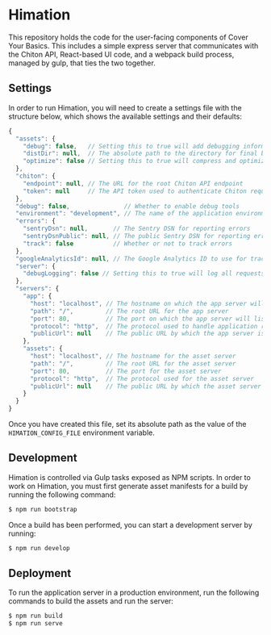 # Himation

This repository holds the code for the user-facing components of Cover Your
Basics.  This includes a simple express server that communicates with the Chiton
API, React-based UI code, and a webpack build process, managed by gulp, that
ties the two together.

## Settings

In order to run Himation, you will need to create a settings file with the
structure below, which shows the available settings and their defaults:

```javascript
{
  "assets": {
    "debug": false,   // Setting this to true will add debugging information to asset builds
    "distDir": null,  // The absolute path to the directory for final build assets
    "optimize": false // Setting this to true will compress and optimize all assets during build
  },
  "chiton": {
    "endpoint": null, // The URL for the root Chiton API endpoint
    "token": null     // The API token used to authenticate Chiton requests
  },
  "debug": false,               // Whether to enable debug tools
  "environment": "development", // The name of the application environment
  "errors": {
    "sentryDsn": null,       // The Sentry DSN for reporting errors
    "sentryDsnPublic": null, // The public Sentry DSN for reporting errors
    "track": false           // Whether or not to track errors
  },
  "googleAnalyticsId": null, // The Google Analytics ID to use for tracking
  "server": {
    "debugLogging": false // Setting this to true will log all requests made to the app server
  },
  "servers": {
    "app": {
      "host": "localhost", // The hostname on which the app server will listen
      "path": "/",         // The root URL for the app server
      "port": 80,          // The port on which the app server will listen
      "protocol": "http",  // The protocol used to handle application requests
      "publicUrl": null    // The public URL by which the app server is accessible
    },
    "assets": {
      "host": "localhost", // The hostname for the asset server
      "path": "/",         // The root URL for the asset server
      "port": 80,          // The port for the asset server
      "protocol": "http",  // The protocol used for the asset server
      "publicUrl": null    // The public URL by which the asset server is accessible
    }
  }
}
```

Once you have created this file, set its absolute path as the value of the
`HIMATION_CONFIG_FILE` environment variable.

## Development

Himation is controlled via Gulp tasks exposed as NPM scripts.  In order to work
on Himation, you must first generate asset manifests for a build by running the
following command:

```sh
$ npm run bootstrap
```

Once a build has been performed, you can start a development server by running:

```sh
$ npm run develop
```

## Deployment

To run the application server in a production environment, run the following
commands to build the assets and run the server:

```sh
$ npm run build
$ npm run serve
```
